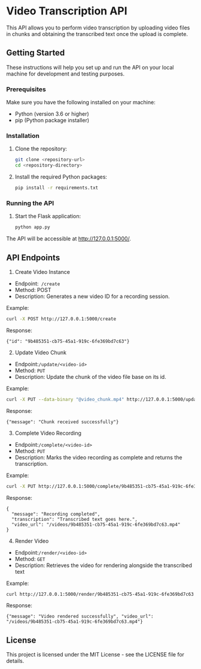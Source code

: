 # Video Transcription API

This API allows you to perform video transcription by uploading video files in chunks and obtaining the transcribed text once the upload is complete.

## Getting Started

These instructions will help you set up and run the API on your local machine for development and testing purposes.

### Prerequisites

Make sure you have the following installed on your machine:

- Python (version 3.6 or higher)
- pip (Python package installer)

### Installation

1. Clone the repository:

   ```bash
   git clone <repository-url>
   cd <repository-directory>
   ```
2. Install the required Python packages:
   ```bash
   pip install -r requirements.txt
   ```
### Running the API
1. Start the Flask application:
   ```bash
   python app.py
   ```
The API will be accessible at http://127.0.0.1:5000/.

## API Endpoints
1. Create Video Instance
- Endpoint:` /create`
- Method: POST
- Description: Generates a new video ID for a recording session.

Example:
```bash
curl -X POST http://127.0.0.1:5000/create
```

Response:
```
{"id": "9b485351-cb75-45a1-919c-6fe369bd7c63"}
```

2. Update Video Chunk
- Endpoint:`/update/<video-id>`
- Method: `PUT`
- Description: Update the chunk of the video file base on its id.

Example:
```bash
curl -X PUT --data-binary "@video_chunk.mp4" http://127.0.0.1:5000/update/9b485351-cb75-45a1-919c-6fe369bd7c63 -H "Content-Type: multipart/form-data"

```

Response:
```
{"message": "Chunk received successfully"}

```


3. Complete Video Recording
- Endpoint:`/complete/<video-id>`
- Method: `PUT`
- Description: Marks the video recording as complete and returns the transcription.


Example:
```bash
curl -X PUT http://127.0.0.1:5000/complete/9b485351-cb75-45a1-919c-6fe369bd7c63
```

Response:
```
{
  "message": "Recording completed",
  "transcription": "Transcribed text goes here.",
  "video_url": "/videos/9b485351-cb75-45a1-919c-6fe369bd7c63.mp4"
}

```

4. Render Video
- Endpoint:`/render/<video-id>`
- Method: `GET`
- Description: Retrieves the video for rendering alongside the transcribed text


Example:
```bash
curl http://127.0.0.1:5000/render/9b485351-cb75-45a1-919c-6fe369bd7c63
```

Response:
```
{"message": "Video rendered successfully", "video_url": "/videos/9b485351-cb75-45a1-919c-6fe369bd7c63.mp4"}

```
## License
This project is licensed under the MIT License - see the LICENSE file for details.
